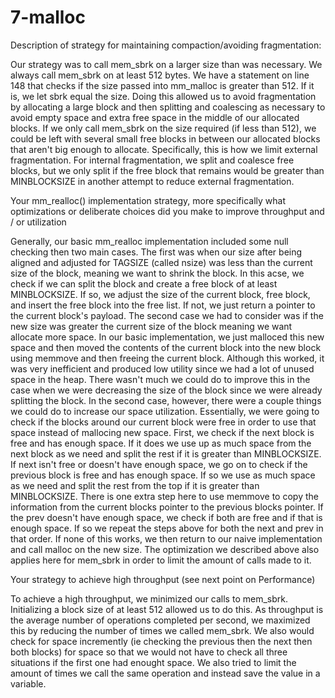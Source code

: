 # 7-malloc

Description of strategy for maintaining compaction/avoiding fragmentation:

Our strategy was to call mem_sbrk on a larger size than was necessary. We always call mem_sbrk on at least 512 bytes. We have a statement on line 148 that checks if the size passed into mm_malloc is greater than 512. If it is, we let sbrk equal the size. Doing this allowed us to avoid fragmentation by allocating a large block and then splitting and coalescing as necessary to avoid empty space and extra free space in the middle of our allocated blocks. If we only call mem_sbrk on the size required (if less than 512), we could be left with several small free blocks in between our allocated blocks that aren't big enough to allocate. Specifically, this is how we limit external fragmentation. For internal fragmentation, we split and coalesce free blocks, but we only split if the free block that remains would be greater than MINBLOCKSIZE in another attempt to reduce external fragmentation. 

Your mm_realloc() implementation strategy, more specifically what optimizations or deliberate choices did you make to improve throughput and / or utilization

Generally, our basic mm_realloc implementation included some null checking then two main cases. The first was when our size after being aligned and adjusted for TAGSIZE (called nsize) was less than the current size of the block, meaning we want to shrink the block. In this acse, we check if we can split the block and create a free block of at least MINBLOCKSIZE. If so, we adjust the size of the current block, free block, and insert the free block into the free list. If not, we just return a pointer to the current block's payload. The second case we had to consider was if the new size was greater the current size of the block meaning we want allocate more space. In our basic implementation, we just malloced this new space and then moved the contents of the current block into the new block using memmove and then freeing the current block. Although this worked, it was very inefficient and produced low utility since we had a lot of unused space in the heap. There wasn't much we could do to improve this in the case when we were decreasing the size of the block since we were already splitting the block. In the second case, however, there were a couple things we could do to increase our space utilization. Essentially, we were going to check if the blocks around our current block were free in order to use that space instead of mallocing new space. First, we check if the next block is free and has enough space. If it does we use up as much space from the next block as we need and split the rest if it is greater than MINBLOCKSIZE. If next isn't free or doesn't have enough space, we go on to check if the previous block is free and has enough space. If so we use as much space as we need and split the rest from the top if it is greater than MINBLOCKSIZE. There is one extra step here to use memmove to copy the information from the current blocks pointer to the previous blocks pointer. If the prev doesn't have enough space, we check if both are free and if that is enough space. If so we repeat the steps above for both the next and prev in that order. If none of this works, we then return to our naive implementation and call malloc on the new size. The optimization we described above also applies here for mem_sbrk in order to limit the amount of calls made to it. 

Your strategy to achieve high throughput (see next point on Performance)

To achieve a high throughput, we minimized our calls to mem_sbrk. Initializing a block size of at least 512 allowed us to do this. As throughput is the average number of operations completed per second, we maximized this by reducing the number of times we called mem_sbrk. We also would check for space incremently (ie checking the previous then the next then both blocks) for space so that we would not have to check all three situations if the first one had enought space. We also tried to limit the amount of times we call the same operation and instead save the value in a variable. 


